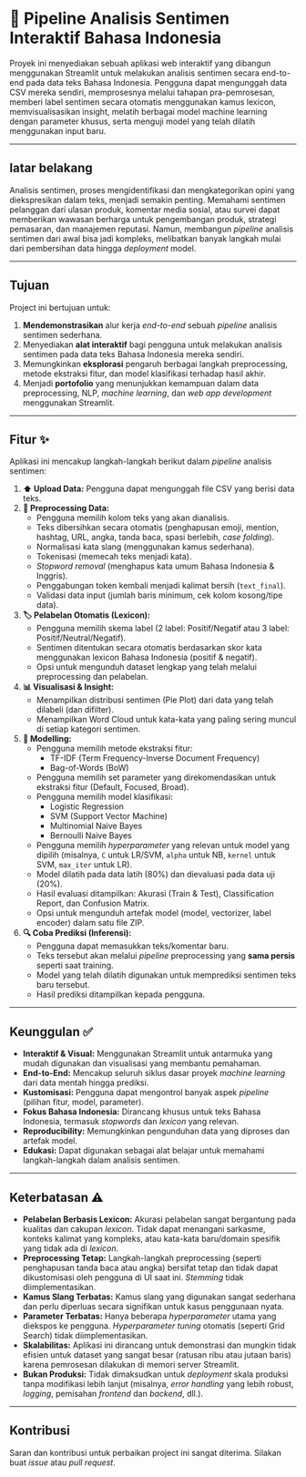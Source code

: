 # 🚀 Pipeline Analisis Sentimen Interaktif Bahasa Indonesia

Proyek ini menyediakan sebuah aplikasi web interaktif yang dibangun menggunakan Streamlit untuk melakukan analisis sentimen secara end-to-end pada data teks Bahasa Indonesia. Pengguna dapat mengunggah data CSV mereka sendiri, memprosesnya melalui tahapan pra-pemrosesan, memberi label sentimen secara otomatis menggunakan kamus lexicon, memvisualisasikan insight, melatih berbagai model machine learning dengan parameter khusus, serta menguji model yang telah dilatih menggunakan input baru.

---

##  latar belakang

Analisis sentimen, proses mengidentifikasi dan mengkategorikan opini yang diekspresikan dalam teks, menjadi semakin penting. Memahami sentimen pelanggan dari ulasan produk, komentar media sosial, atau survei dapat memberikan wawasan berharga untuk pengembangan produk, strategi pemasaran, dan manajemen reputasi. Namun, membangun *pipeline* analisis sentimen dari awal bisa jadi kompleks, melibatkan banyak langkah mulai dari pembersihan data hingga *deployment* model.

---

## Tujuan

Project ini bertujuan untuk:

1.  **Mendemonstrasikan** alur kerja *end-to-end* sebuah *pipeline* analisis sentimen sederhana.
2.  Menyediakan **alat interaktif** bagi pengguna untuk melakukan analisis sentimen pada data teks Bahasa Indonesia mereka sendiri.
3.  Memungkinkan **eksplorasi** pengaruh berbagai langkah preprocessing, metode ekstraksi fitur, dan model klasifikasi terhadap hasil akhir.
4.  Menjadi **portofolio** yang menunjukkan kemampuan dalam data preprocessing, NLP, *machine learning*, dan *web app development* menggunakan Streamlit.

---

## Fitur ✨

Aplikasi ini mencakup langkah-langkah berikut dalam *pipeline* analisis sentimen:

1.  **⬆️ Upload Data:** Pengguna dapat mengunggah file CSV yang berisi data teks.
2.  **🧹 Preprocessing Data:**
    * Pengguna memilih kolom teks yang akan dianalisis.
    * Teks dibersihkan secara otomatis (penghapusan emoji, mention, hashtag, URL, angka, tanda baca, spasi berlebih, *case folding*).
    * Normalisasi kata slang (menggunakan kamus sederhana).
    * Tokenisasi (memecah teks menjadi kata).
    * *Stopword removal* (menghapus kata umum Bahasa Indonesia & Inggris).
    * Penggabungan token kembali menjadi kalimat bersih (`text_final`).
    * Validasi data input (jumlah baris minimum, cek kolom kosong/tipe data).
3.  **🏷️ Pelabelan Otomatis (Lexicon):**
    * Pengguna memilih skema label (2 label: Positif/Negatif atau 3 label: Positif/Neutral/Negatif).
    * Sentimen ditentukan secara otomatis berdasarkan skor kata menggunakan lexicon Bahasa Indonesia (positif & negatif).
    * Opsi untuk mengunduh dataset lengkap yang telah melalui preprocessing dan pelabelan.
4.  **📊 Visualisasi & Insight:**
    * Menampilkan distribusi sentimen (Pie Plot) dari data yang telah dilabeli (dan difilter).
    * Menampilkan Word Cloud untuk kata-kata yang paling sering muncul di setiap kategori sentimen.
5.  **🤖 Modelling:**
    * Pengguna memilih metode ekstraksi fitur:
        * TF-IDF (Term Frequency-Inverse Document Frequency)
        * Bag-of-Words (BoW)
    * Pengguna memilih set parameter yang direkomendasikan untuk ekstraksi fitur (Default, Focused, Broad).
    * Pengguna memilih model klasifikasi:
        * Logistic Regression
        * SVM (Support Vector Machine)
        * Multinomial Naive Bayes
        * Bernoulli Naive Bayes
    * Pengguna memilih *hyperparameter* yang relevan untuk model yang dipilih (misalnya, `C` untuk LR/SVM, `alpha` untuk NB, `kernel` untuk SVM, `max_iter` untuk LR).
    * Model dilatih pada data latih (80%) dan dievaluasi pada data uji (20%).
    * Hasil evaluasi ditampilkan: Akurasi (Train & Test), Classification Report, dan Confusion Matrix.
    * Opsi untuk mengunduh artefak model (model, vectorizer, label encoder) dalam satu file ZIP.
6.  **🔍 Coba Prediksi (Inferensi):**
    * Pengguna dapat memasukkan teks/komentar baru.
    * Teks tersebut akan melalui *pipeline* preprocessing yang **sama persis** seperti saat training.
    * Model yang telah dilatih digunakan untuk memprediksi sentimen teks baru tersebut.
    * Hasil prediksi ditampilkan kepada pengguna.

---

## Keunggulan ✅

* **Interaktif & Visual:** Menggunakan Streamlit untuk antarmuka yang mudah digunakan dan visualisasi yang membantu pemahaman.
* **End-to-End:** Mencakup seluruh siklus dasar proyek *machine learning* dari data mentah hingga prediksi.
* **Kustomisasi:** Pengguna dapat mengontrol banyak aspek *pipeline* (pilihan fitur, model, parameter).
* **Fokus Bahasa Indonesia:** Dirancang khusus untuk teks Bahasa Indonesia, termasuk *stopwords* dan *lexicon* yang relevan.
* **Reproducibility:** Memungkinkan pengunduhan data yang diproses dan artefak model.
* **Edukasi:** Dapat digunakan sebagai alat belajar untuk memahami langkah-langkah dalam analisis sentimen.

---

## Keterbatasan ⚠️

* **Pelabelan Berbasis Lexicon:** Akurasi pelabelan sangat bergantung pada kualitas dan cakupan *lexicon*. Tidak dapat menangani sarkasme, konteks kalimat yang kompleks, atau kata-kata baru/domain spesifik yang tidak ada di *lexicon*.
* **Preprocessing Tetap:** Langkah-langkah preprocessing (seperti penghapusan tanda baca atau angka) bersifat tetap dan tidak dapat dikustomisasi oleh pengguna di UI saat ini. *Stemming* tidak diimplementasikan.
* **Kamus Slang Terbatas:** Kamus slang yang digunakan sangat sederhana dan perlu diperluas secara signifikan untuk kasus penggunaan nyata.
* **Parameter Terbatas:** Hanya beberapa *hyperparameter* utama yang diekspos ke pengguna. *Hyperparameter tuning* otomatis (seperti Grid Search) tidak diimplementasikan.
* **Skalabilitas:** Aplikasi ini dirancang untuk demonstrasi dan mungkin tidak efisien untuk dataset yang sangat besar (ratusan ribu atau jutaan baris) karena pemrosesan dilakukan di memori server Streamlit.
* **Bukan Produksi:** Tidak dimaksudkan untuk *deployment* skala produksi tanpa modifikasi lebih lanjut (misalnya, *error handling* yang lebih robust, *logging*, pemisahan *frontend* dan *backend*, dll.).

---

## Kontribusi

Saran dan kontribusi untuk perbaikan project ini sangat diterima. Silakan buat *issue* atau *pull request*.

